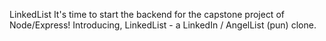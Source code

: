 LinkedList
It's time to start the backend for the capstone project of Node/Express! Introducing, LinkedList - a LinkedIn / AngelList (pun) clone.
